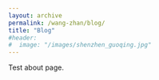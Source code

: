 ```yaml
---
layout: archive
permalink: /wang-zhan/blog/
title: "Blog"
#header:
#  image: "/images/shenzhen_guoqing.jpg"
---
```


Test about page.
